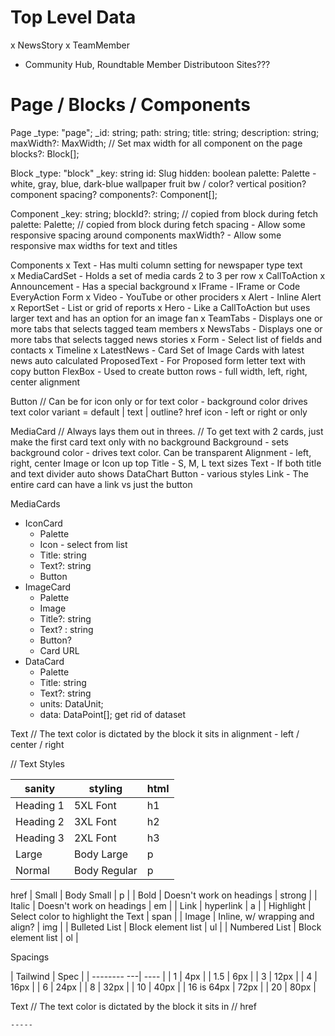 
# Top Level Data
x NewsStory
x TeamMember
- Community Hub, Roundtable Member Distributoon Sites???


# Page / Blocks / Components

Page
  _type: "page";
  _id: string;
  path: string;
  title: string;
  description: string;
  maxWidth?: MaxWidth; // Set max width for all component on the page
  blocks?: Block[];

Block
  _type: "block"
  _key: string
  id: Slug
  hidden: boolean
  palette: Palette  - white, gray, blue, dark-blue
  wallpaper 
    fruit bw / color?
    vertical position?
  component spacing?
  components?: Component[];

Component
  _key: string;
  blockId?: string; // copied from block during fetch
  palette: Palette; // copied from block during fetch
  spacing - Allow some responsive spacing around components
  maxWidth? - Allow some responsive max widths for text and titles

Components
x Text - Has multi column setting for newspaper type text    
x MediaCardSet - Holds a set of media cards 2 to 3 per row
x CallToAction
x Announcement - Has a special background
x  IFrame - IFrame or Code EveryAction Form
x  Video - YouTube or other prociders
x Alert - Inline Alert
x ReportSet - List or grid of reports
x Hero - Like a CallToAction but uses larger text and has an option for an image fan
x  TeamTabs - Displays one or more tabs that selects tagged team members
x  NewsTabs - Displays one or more tabs that selects tagged news stories
x  Form - Select list of fields and contacts
x  Timeline
x  LatestNews - Card Set of Image Cards with latest news auto calculated
  ProposedText - For Proposed form letter text with copy button
  FlexBox - Used to create button rows - full width, left, right, center alignment




Button
  // Can be for icon only or for text
  color - background color drives text color
  variant = default | text | outline?
  href
  icon - left or right or only
  
  
MediaCard
  // Always lays them out in threes. 
  // To get text with 2 cards, just make the first card text only with no background
  Background - sets background color - drives text color. Can be transparent
  Alignment - left, right, center
  Image or Icon up top
  Title - S, M, L text sizes
  Text - If both title and text divider auto shows
  DataChart
  Button - various styles
  Link - The entire card can have a link vs just the button
  
MediaCards
  - IconCard
    - Palette
    - Icon - select from list
    - Title: string
    - Text?: string
    - Button
  - ImageCard
    - Palette
    - Image 
    - Title?: string
    - Text? : string
    - Button?
    - Card URL
  - DataCard
    - Palette
    - Title: string
    - Text?: string
    - units: DataUnit;
    - data: DataPoint[];
    get rid of dataset







Text
  // The text color is dictated by the block it sits in
  alignment - left / center / right

  // Text Styles

| sanity          | styling                            | html   |
| ----------------| ---------------------------------- | ------ |
| Heading 1       | 5XL Font                           | h1     |
| Heading 2       | 3XL Font                           | h2     |
| Heading 3       | 2XL Font                           | h3     |
| Large           | Body Large                         | p      |
| Normal          | Body Regular                       | p      |
  href
| Small           | Body Small                         | p      |
| Bold            | Doesn't work on headings           | strong |
| Italic          | Doesn't work on headings           | em     |
| Link            | hyperlink                          | a      |
| Highlight       | Select color to highlight the Text | span   |
| Image           | Inline, w/ wrapping and align?     | img    |
| Bulleted List   | Block element list                 | ul     | 
| Numbered List   | Block element list                 | ol     |  

    
Spacings

| Tailwind    | Spec |
| -------- ---| ---- |
| 1           | 4px  | 
| 1.5         | 6px  |
| 3           | 12px |
| 4           | 16px |
| 6           | 24px |
| 8           | 32px |
| 10          | 40px |
| 16 is 64px  | 72px |
| 20          | 80px |


Text
  // The text color is dictated by the block it sits in
 //  href

    -----